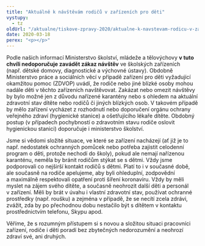 ```yaml
---
title: "Aktuálně k návštěvám rodičů v zařízeních pro děti"
vystupy:
  - tz
oldUrl: "/aktualne/tiskove-zpravy-2020/aktualne-k-navstevam-rodicu-v-zarizenich-pro-deti/"
date: 2020-03-18
perex: "<p></p>"
---
```


<!-- imported from the old website -->

<p>Podle našich informací Ministerstvo školství, mládeže a tělovýchovy <b>v tuto chvíli nedoporučuje zavádět zákaz návštěv</b> ve školských zařízeních (např. dětské domovy, diagnostické a výchovné ústavy). Obdobně Ministerstvo práce a sociálních věcí v případě zařízení pro děti vyžadující okamžitou pomoc (ZDVOP) uvádí, že rodiče nebo jiné blízké osoby mohou nadále děti v těchto zařízeních navštěvovat. Zakázat nebo omezit návštěvy by bylo možné jen z důvodu nařízené karantény nebo s ohledem na aktuální zdravotní stav dítěte nebo rodičů či jiných blízkých osob. V takovém případě by mělo zařízení vycházet z rozhodnutí nebo doporučení orgánu ochrany veřejného zdraví (hygienické stanice) a ošetřujícího lékaře dítěte. Obdobný postup (v případech pochybností o zdravotním stavu rodiče oslovit hygienickou stanici) doporučuje i ministerstvo školství.</p> <p>Jsme si vědomi složité situace, ve které se zařízení nacházejí (ať již je to např. nedostatek ochranných pomůcek nebo potřeba zajistit celodenní program o děti, protože nechodí do školy), pokud ale nemají nařízenou karanténu, neměla by bránit rodičům stýkat se s dětmi. Vždy jsme podporovali co nejširší kontakt rodičů s dětmi. Platí to i v současné době, ale současně na rodiče apelujeme, aby byli ohleduplní, zodpovědní a maximálně respektovali opatření proti šíření koronaviru. Vždy by měli myslet na zájem svého dítěte, a současně neohrozit další děti a personál v zařízení. Měli by brát v úvahu i vlastní zdravotní stav, používat ochranné prostředky (např. roušku) a zejména v případě, že se necítí zcela zdrávi, zvážit, zda by po přechodnou dobu nestačilo být s dítětem v kontaktu prostřednictvím telefonu, Skypu apod.</p> Věříme, že s rozumným přístupem si s novou a složitou situaci pracovníci zařízení, rodiče i děti poradí bez zbytečných nedorozumění a neohrozí zdraví své, ani druhých.
